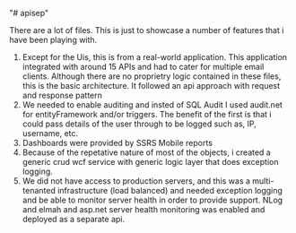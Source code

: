 "# apisep" 

There are a lot of files.  This is just to showcase a number of features that i have been playing with.

1. Except for the Uis, this is from a real-world application.  This application integrated with around 15 APIs and had to cater for multiple email clients.  Although there are no proprietry logic contained in these files, this is the basic architecture.  It followed an api approach with request and response pattern
2. We needed to enable auditing and insted of SQL Audit I used audit.net for entityFramework and/or triggers.  The benefit of the first is that i could pass details of the user through to be logged such as, IP, username, etc.
3. Dashboards were provided by SSRS Mobile reports  
4. Because of the repetative nature of most of the objects, i created a generic crud wcf service with generic logic layer that does exception logging.
5. We did not have access to production servers, and this was a multi-tenanted infrastructure (load balanced) and needed exception logging and be able to monitor server health in order to provide support.  NLog and elmah and asp.net server health monitoring was enabled and deployed as a separate api. 
